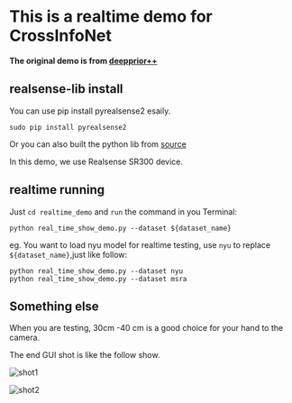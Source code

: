 # This is a realtime demo for CrossInfoNet

**The original demo is from [deepprior++](https://github.com/moberweger/deep-prior-pp/tree/master/src)**



## realsense-lib install

You can use pip install pyrealsense2 esaily.

    sudo pip install pyrealsense2
  
Or you can also built the python lib from [source](https://github.com/dumyy/librealsense/tree/master/wrappers/python) 

In this demo, we use Realsense SR300 device.

## realtime running

Just `cd realtime_demo` and `run` the command in you Terminal:

    python real_time_show_demo.py --dataset ${dataset_name}

eg. You want to load nyu model for realtime testing, use `nyu` to replace `${dataset_name}`,just like follow:

    python real_time_show_demo.py --dataset nyu
    python real_time_show_demo.py --dataset msra
 
## Something else

When you are testing, 30cm -40 cm is a good choice for your hand to the camera.

The end GUI shot is like the follow show.

![shot1](https://github.com/dumyy/handpose/blob/master/figs/Screenshot%202019-06-06%2022:44:15.png)


![shot2](https://github.com/dumyy/handpose/blob/master/figs/Screenshot%202019-06-06%2022:44:31.png)

